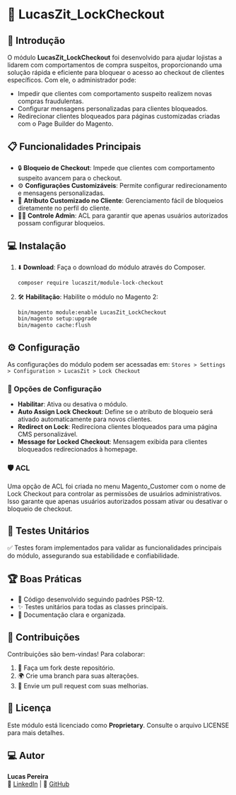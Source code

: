 # 🌟 LucasZit_LockCheckout

## 📢 Introdução
O módulo **LucasZit_LockCheckout** foi desenvolvido para ajudar lojistas a lidarem com comportamentos de compra suspeitos, proporcionando uma solução rápida e eficiente para bloquear o acesso ao checkout de clientes específicos. Com ele, o administrador pode:

- Impedir que clientes com comportamento suspeito realizem novas compras fraudulentas.
- Configurar mensagens personalizadas para clientes bloqueados.
- Redirecionar clientes bloqueados para páginas customizadas criadas com o Page Builder do Magento.

## 📋 Funcionalidades Principais
- 🔒 **Bloqueio de Checkout**: Impede que clientes com comportamento suspeito avancem para o checkout.
- ⚙️ **Configurações Customizáveis**: Permite configurar redirecionamento e mensagens personalizadas.
- 🛒 **Atributo Customizado no Cliente**: Gerenciamento fácil de bloqueios diretamente no perfil do cliente.
- 🧑‍💻 **Controle Admin**: ACL para garantir que apenas usuários autorizados possam configurar bloqueios.


## 💻 Instalação
1. ⬇️ **Download**: Faça o download do módulo através do Composer.
   ```bash
   composer require lucaszit/module-lock-checkout
   ```
2. 🛠️ **Habilitação**: Habilite o módulo no Magento 2:
   ```bash
   bin/magento module:enable LucasZit_LockCheckout
   bin/magento setup:upgrade
   bin/magento cache:flush
   ```

## ⚙️ Configuração
As configurações do módulo podem ser acessadas em:
`Stores > Settings > Configuration > LucasZit > Lock Checkout`

### 📜 Opções de Configuração
- **Habilitar**: Ativa ou desativa o módulo.
- **Auto Assign Lock Checkout**: Define se o atributo de bloqueio será ativado automaticamente para novos clientes.
- **Redirect on Lock**: Redireciona clientes bloqueados para uma página CMS personalizável.
- **Message for Locked Checkout**: Mensagem exibida para clientes bloqueados redirecionados à homepage.

### 🛡️ ACL
Uma opção de ACL foi criada no menu Magento_Customer com o nome de Lock Checkout para controlar as permissões de usuários administrativos. Isso garante que apenas usuários autorizados possam ativar ou desativar o bloqueio de checkout.


## 🧪 Testes Unitários
✅ Testes foram implementados para validar as funcionalidades principais do módulo, assegurando sua estabilidade e confiabilidade.

## 🏆 Boas Práticas
- 🎯 Código desenvolvido seguindo padrões PSR-12.
- ✨ Testes unitários para todas as classes principais.
- 📖 Documentação clara e organizada.

## 🤝 Contribuições
Contribuições são bem-vindas! Para colaborar:
1. 💬 Faça um fork deste repositório.
2. 🌍 Crie uma branch para suas alterações.
3. 🙌 Envie um pull request com suas melhorias.

## 📜 Licença
Este módulo está licenciado como **Proprietary**. Consulte o arquivo LICENSE para mais detalhes.


## 💻 Autor
**Lucas Pereira**  
💼 [LinkedIn](https://www.linkedin.com/in/lucaspereira42/) | 🐙 [GitHub](https://github.com/lucaszit)
